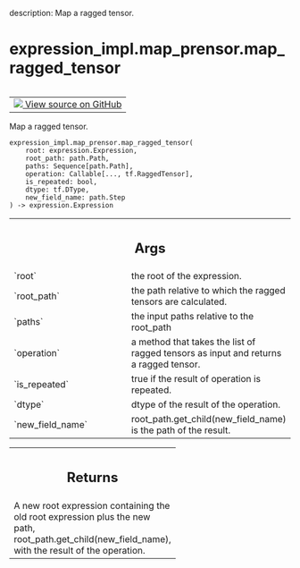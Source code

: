 description: Map a ragged tensor.

<div itemscope itemtype="http://developers.google.com/ReferenceObject">
<meta itemprop="name" content="expression_impl.map_prensor.map_ragged_tensor" />
<meta itemprop="path" content="Stable" />
</div>

# expression_impl.map_prensor.map_ragged_tensor

<!-- Insert buttons and diff -->

<table class="tfo-notebook-buttons tfo-api nocontent" align="left">
<td>
  <a target="_blank" href="https://github.com/google/struct2tensor/blob/master/struct2tensor/expression_impl/map_prensor.py">
    <img src="https://www.tensorflow.org/images/GitHub-Mark-32px.png" />
    View source on GitHub
  </a>
</td>
</table>



Map a ragged tensor.

<pre class="devsite-click-to-copy prettyprint lang-py tfo-signature-link">
<code>expression_impl.map_prensor.map_ragged_tensor(
    root: expression.Expression,
    root_path: path.Path,
    paths: Sequence[path.Path],
    operation: Callable[..., tf.RaggedTensor],
    is_repeated: bool,
    dtype: tf.DType,
    new_field_name: path.Step
) -> expression.Expression
</code></pre>



<!-- Placeholder for "Used in" -->


<!-- Tabular view -->
 <table class="responsive fixed orange">
<colgroup><col width="214px"><col></colgroup>
<tr><th colspan="2"><h2 class="add-link">Args</h2></th></tr>

<tr>
<td>
`root`
</td>
<td>
the root of the expression.
</td>
</tr><tr>
<td>
`root_path`
</td>
<td>
the path relative to which the ragged tensors are calculated.
</td>
</tr><tr>
<td>
`paths`
</td>
<td>
the input paths relative to the root_path
</td>
</tr><tr>
<td>
`operation`
</td>
<td>
a method that takes the list of ragged tensors as input and
returns a ragged tensor.
</td>
</tr><tr>
<td>
`is_repeated`
</td>
<td>
true if the result of operation is repeated.
</td>
</tr><tr>
<td>
`dtype`
</td>
<td>
dtype of the result of the operation.
</td>
</tr><tr>
<td>
`new_field_name`
</td>
<td>
root_path.get_child(new_field_name) is the path of the
result.
</td>
</tr>
</table>



<!-- Tabular view -->
 <table class="responsive fixed orange">
<colgroup><col width="214px"><col></colgroup>
<tr><th colspan="2"><h2 class="add-link">Returns</h2></th></tr>
<tr class="alt">
<td colspan="2">
A new root expression containing the old root expression plus the new path,
root_path.get_child(new_field_name), with the result of the operation.
</td>
</tr>

</table>

